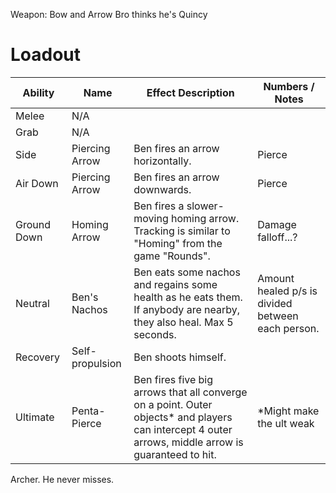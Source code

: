 Weapon: Bow and Arrow
Bro thinks he's Quincy
# Loadout

| Ability     | Name            | Effect Description                                                                                                                                   | Numbers / Notes                                   |
| ----------- | --------------- | ---------------------------------------------------------------------------------------------------------------------------------------------------- | ------------------------------------------------- |
| Melee       | N/A             |                                                                                                                                                      |                                                   |
| Grab        | N/A             |                                                                                                                                                      |                                                   |
| Side        | Piercing Arrow  | Ben fires an arrow horizontally.                                                                                                                     | Pierce                                            |
| Air Down    | Piercing Arrow  | Ben fires an arrow downwards.                                                                                                                        | Pierce                                            |
| Ground Down | Homing Arrow    | Ben fires a slower-moving homing arrow.  Tracking is similar to "Homing" from the game "Rounds".                                                     | Damage falloff...?                                |
| Neutral     | Ben's Nachos    | Ben eats some nachos and regains some health as he eats them.  If anybody are nearby, they also heal.  Max 5 seconds.                                | Amount healed p/s is divided between each person. |
| Recovery    | Self-propulsion | Ben shoots himself.                                                                                                                                  |                                                   |
| Ultimate    | Penta-Pierce    | Ben fires five big arrows that all converge on a point.  Outer objects* and players can intercept 4 outer arrows, middle arrow is guaranteed to hit. | *Might make the ult weak                          |
Archer. He never misses.